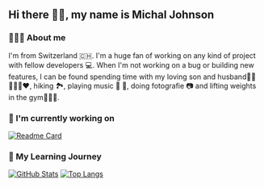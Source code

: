 ## Hi there 👋🏻, my name is Michal Johnson

### 🙋🏼‍♀ About me
I'm from Switzerland 🇨🇭. I'm a huge fan of working on any kind of project with fellow developers 💻. When I'm not working on a bug or building new features, I can be found spending time with my loving son and husband👶🏽🙋🏾‍♂️❤️, hiking 🏞️, playing music 🎤 🎹, doing fotografie 📷  and lifting weights in the gym🏋🏼‍♀️.

### 🚀 I'm currently working on 
[![Readme Card](https://github-readme-stats.vercel.app/api/pin/?username=nova-omnia&repo=lernello&show_owner=true&description_lines_count=2)](https://github.com/nova-omnia/lernello)

### 🌱 My Learning Journey
[![GitHub Stats](https://github-readme-stats.vercel.app/api/?username=michaljohnson&show_icons=true&theme=tokyonight&hide=stars,contribs&show=prs_merged,reviews&include_all_commits=true)](https://github.com/anuraghazra/github-readme-stats) [![Top Langs](https://github-readme-stats.vercel.app/api/top-langs/?username=michaljohnson&layout=compact&theme=tokyonight&size_weight=0.5&count_weight1&langs_count=10&hide=Roff,CMake,Makefile,Batchfile)](https://github.com/anuraghazra/github-readme-stats)

